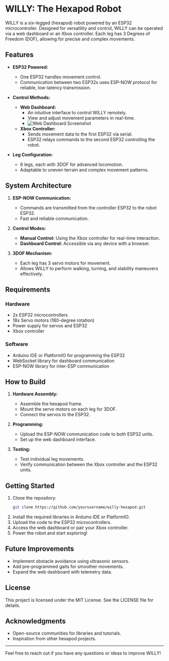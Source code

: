 # WILLY: The Hexapod Robot

WILLY is a six-legged (hexapod) robot powered by an ESP32 microcontroller. Designed for versatility and control, WILLY can be operated via a web dashboard or an Xbox controller. Each leg has 3 Degrees of Freedom (DOF), allowing for precise and complex movements. 

## Features

- **ESP32 Powered:**
  - One ESP32 handles movement control.
  - Communication between two ESP32s uses ESP-NOW protocol for reliable, low-latency transmission.

- **Control Methods:**
  - **Web Dashboard:**
    - An intuitive interface to control WILLY remotely.
    - View and adjust movement parameters in real-time.
    - ![Web Dashboard Screenshot](screenshot.png)  
  - **Xbox Controller:**
    - Sends movement data to the first ESP32 via serial.
    - ESP32 relays commands to the second ESP32 controlling the robot.

- **Leg Configuration:**
  - 6 legs, each with 3DOF for advanced locomotion.
  - Adaptable to uneven terrain and complex movement patterns.

## System Architecture

1. **ESP-NOW Communication:**
    - Commands are transmitted from the controller ESP32 to the robot ESP32.
    - Fast and reliable communication.

2. **Control Modes:**
    - **Manual Control:** Using the Xbox controller for real-time interaction.
    - **Dashboard Control:** Accessible via any device with a browser.

3. **3DOF Mechanism:**
    - Each leg has 3 servo motors for movement.
    - Allows WILLY to perform walking, turning, and stability maneuvers effectively.

## Requirements

### Hardware
- 2x ESP32 microcontrollers
- 18x Servo motors (180-degree rotation)
- Power supply for servos and ESP32
- Xbox controller

### Software
- Arduino IDE or PlatformIO for programming the ESP32
- WebSocket library for dashboard communication
- ESP-NOW library for inter-ESP communication

## How to Build

1. **Hardware Assembly:**
    - Assemble the hexapod frame.
    - Mount the servo motors on each leg for 3DOF.
    - Connect the servos to the ESP32.

2. **Programming:**
    - Upload the ESP-NOW communication code to both ESP32 units.
    - Set up the web dashboard interface.

3. **Testing:**
    - Test individual leg movements.
    - Verify communication between the Xbox controller and the ESP32 units.

## Getting Started

1. Clone the repository:
    ```bash
    git clone https://github.com/yourusername/willy-hexapod.git
    ```
2. Install the required libraries in Arduino IDE or PlatformIO.
3. Upload the code to the ESP32 microcontrollers.
4. Access the web dashboard or pair your Xbox controller.
5. Power the robot and start exploring!

## Future Improvements

- Implement obstacle avoidance using ultrasonic sensors.
- Add pre-programmed gaits for smoother movements.
- Expand the web dashboard with telemetry data.

## License
This project is licensed under the MIT License. See the LICENSE file for details.

## Acknowledgments
- Open-source communities for libraries and tutorials.
- Inspiration from other hexapod projects.

---
Feel free to reach out if you have any questions or ideas to improve WILLY!
